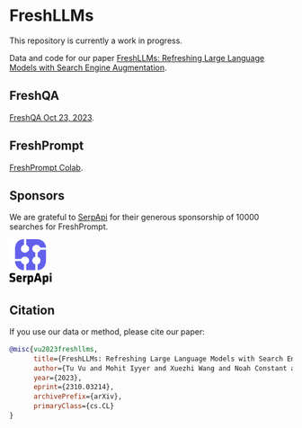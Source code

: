 # FreshLLMs

This repository is currently a work in progress.

Data and code for our paper [FreshLLMs: Refreshing Large Language Models with Search Engine Augmentation](https://arxiv.org/abs/2310.03214).

## FreshQA
[FreshQA Oct 23, 2023](https://docs.google.com/spreadsheets/d/1Lk2eEaf9SpUx0HoczYLzazPBlBL6xeJzp8Y_Vnc8HSs/edit?usp=sharing).

## FreshPrompt
[FreshPrompt Colab](https://colab.research.google.com/drive/1-tDFYUakVa0zEyyyzjSaCQXRFTL01zGi?usp=sharing).

## Sponsors

We are grateful to [SerpApi](https://serpapi.com) for their generous sponsorship of 10000 searches for FreshPrompt.

[<img src='serpapi.png' width='75'>](https://serpapi.com)

## Citation
If you use our data or method, please cite our paper:
```bibtex
@misc{vu2023freshllms,
      title={FreshLLMs: Refreshing Large Language Models with Search Engine Augmentation}, 
      author={Tu Vu and Mohit Iyyer and Xuezhi Wang and Noah Constant and Jerry Wei and Jason Wei and Chris Tar and Yun-Hsuan Sung and Denny Zhou and Quoc Le and Thang Luong},
      year={2023},
      eprint={2310.03214},
      archivePrefix={arXiv},
      primaryClass={cs.CL}
}
```
